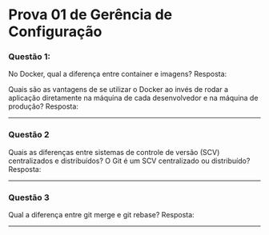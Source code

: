 # Prova 01 de Gerência de Configuração

### Questão 1:

No Docker, qual a diferença entre container e imagens?
Resposta:

Quais são as vantagens de se utilizar o Docker ao invés de rodar a aplicação diretamente na máquina de cada desenvolvedor e na máquina de produção?
Resposta:

---

### Questão 2

Quais as diferenças entre sistemas de controle de versão (SCV) centralizados e distribuídos? O Git é um SCV centralizado ou distribuído?
Resposta:

---

### Questão 3

Qual a diferença entre git merge e git rebase?
Resposta:

---
